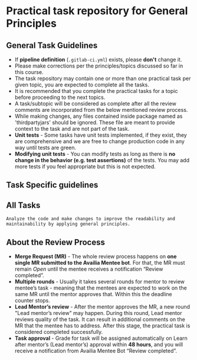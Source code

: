 # Practical task repository for General Principles

## General Task Guidelines

* If **pipeline definition** (`.gitlab-ci.yml`) exists, please **don't** change it.
* Please make corrections per the principles/topics discussed so far in this course.
* The task repository may contain one or more than one practical task per given topic, you are expected to complete all the tasks.
* It is recommended that you complete the practical tasks for a topic before proceeding to the next topics.
* A task/subtopic will be considered as complete after all the review comments are incorporated from the below mentioned review process.
* While making changes, any files contained inside package named as 'thirdpartyjars' should be ignored. These file are meant to provide context to the task and are not part of the task.
* **Unit tests** - Some tasks have unit tests implemented, if they exist, they are comprehensive and we are free to change production code in any way until tests are green.
* **Modifying unit tests** - You can modify tests as long as there is **no change in the behavior (e.g. test assertions)** of the tests. You may add more tests if you feel appropriate but this is not expected.

## Task Specific guidelines

## All Tasks
```
Analyze the code and make changes to improve the readability and maintainability by applying general principles.
```

## About the Review Process

* **Merge Request (MR)** - The whole review process happens on **one single MR submitted to the Availia Mentee bot**. For that, the MR must remain _Open_ until the mentee receives a notification “Review completed”.
* **Multiple rounds** - Usually it takes several rounds for mentor to review mentee’s task - meaning that the mentees are expected to work on the same MR until the mentor approves that. Within this the deadline counter stops. 
* **Lead Mentor’s review** - After the mentor approves the MR, a new round "Lead mentor’s review" may happen. During this round, Lead mentor reviews quality of the task. It can result in additional comments on the MR that the mentee has to address. After this stage, the practical task is considered completed successfully.
* **Task approval** - Grade for task will be assigned automatically on Learn after mentor’s (Lead mentor’s) approval within **48 hours**, and you will receive a notification from Availia Mentee Bot “Review completed”.
